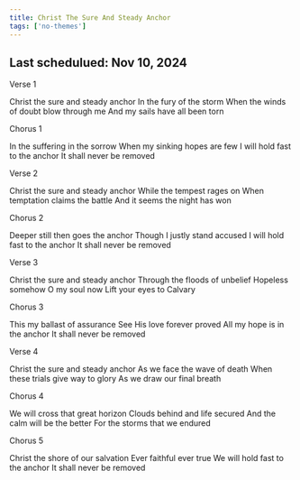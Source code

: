 ```yaml
---
title: Christ The Sure And Steady Anchor
tags: ['no-themes']
---
```


## Last schedulued: Nov 10, 2024          

Verse 1

Christ the sure and steady anchor
In the fury of the storm
When the winds of doubt blow through me
And my sails have all been torn

Chorus 1

In the suffering in the sorrow
When my sinking hopes are few
I will hold fast to the anchor
It shall never be removed

Verse 2

Christ the sure and steady anchor
While the tempest rages on
When temptation claims the battle
And it seems the night has won

Chorus 2

Deeper still then goes the anchor
Though I justly stand accused
I will hold fast to the anchor
It shall never be removed

Verse 3

Christ the sure and steady anchor
Through the floods of unbelief
Hopeless somehow O my soul now
Lift your eyes to Calvary

Chorus 3

This my ballast of assurance
See His love forever proved
All my hope is in the anchor
It shall never be removed

Verse 4

Christ the sure and steady anchor
As we face the wave of death
When these trials give way to glory
As we draw our final breath

Chorus 4

We will cross that great horizon
Clouds behind and life secured
And the calm will be the better
For the storms that we endured

Chorus 5

Christ the shore of our salvation
Ever faithful ever true
We will hold fast to the anchor
It shall never be removed
